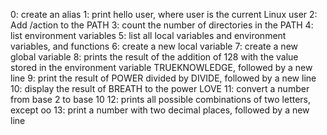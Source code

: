 0: create an alias
1: print hello user, where user is the current Linux user
2: Add /action to the PATH
3: count the number of directories in the PATH
4: list environment variables
5: list all local variables and environment variables, and functions
6: create a new local variable
7: create a new global variable
8: prints the result of the addition of 128 with the value stored in the environment variable TRUEKNOWLEDGE, followed by a new line
9: print the result of POWER divided by DIVIDE, followed by a new line
10: display the result of BREATH to the power LOVE
11: convert a number from base 2 to base 10
12: prints all possible combinations of two letters, except oo
13: print a number with two decimal places, followed by a new line

